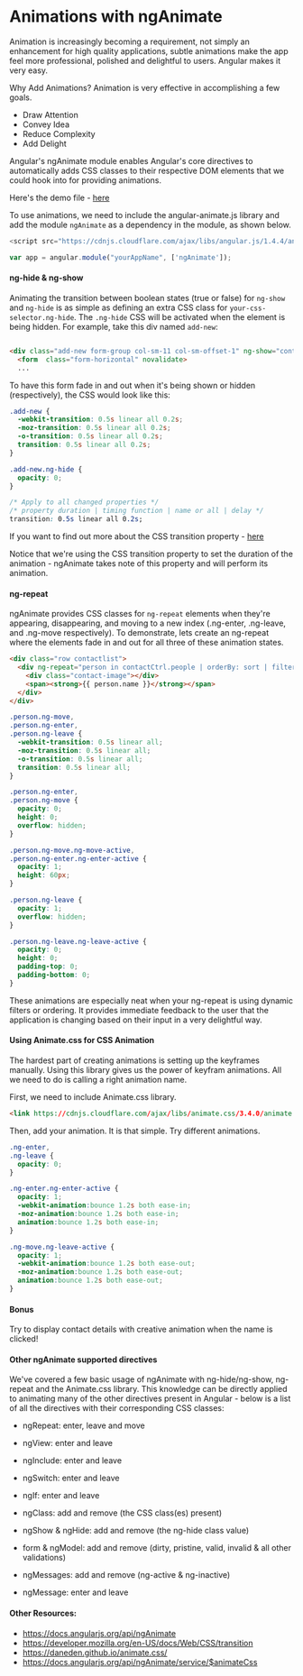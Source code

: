# Animations with ngAnimate

Animation is increasingly becoming a requirement, not simply an enhancement for high quality applications, subtle animations make the app feel more professional, polished and delightful to users. Angular makes it very easy.

Why Add Animations? Animation is very effective in accomplishing a few goals.
* Draw Attention
* Convey Idea
* Reduce Complexity
* Add Delight

Angular's ngAnimate module enables Angular's core directives to automatically adds CSS classes to their respective DOM elements that we could hook into for providing animations.

Here's the demo file - [here]()

To use animations, we need to include the angular-animate.js library and add the module `ngAnimate` as a dependency in the module, as shown below.

```js
<script src="https://cdnjs.cloudflare.com/ajax/libs/angular.js/1.4.4/angular-animate.js"></script>
```

```js
var app = angular.module("yourAppName", ['ngAnimate']);
```

#### ng-hide & ng-show

Animating the transition between boolean states (true or false) for `ng-show `and `ng-hide` is as simple as defining an extra CSS class for `your-css-selector.ng-hide`. The `.ng-hide` CSS will be activated when the element is being hidden. For example, take this div named `add-new`:

```html

<div class="add-new form-group col-sm-11 col-sm-offset-1" ng-show="contactCtrl.showForm" ng-submit="contactCtrl.addNew()">
  <form  class="form-horizontal" novalidate>
  ...
```
To have this form fade in and out when it's being shown or hidden (respectively), the CSS would look like this:

```css
.add-new {
  -webkit-transition: 0.5s linear all 0.2s;
  -moz-transition: 0.5s linear all 0.2s;
  -o-transition: 0.5s linear all 0.2s;
  transition: 0.5s linear all 0.2s;
}

.add-new.ng-hide {
  opacity: 0;
}
```

```css
/* Apply to all changed properties */
/* property duration | timing function | name or all | delay */
transition: 0.5s linear all 0.2s;
```
If you want to find out more about the CSS transition property - [here](https://developer.mozilla.org/en-US/docs/Web/CSS/transition)

Notice that we're using the CSS transition property to set the duration of the animation - ngAnimate takes note of this property and will perform its animation.

#### ng-repeat

ngAnimate provides CSS classes for `ng-repeat` elements when they're appearing, disappearing, and moving to a new index (.ng-enter, .ng-leave, and .ng-move respectively). To demonstrate, lets create an ng-repeat where the elements fade in and out for all three of these animation states.

```html
<div class="row contactlist">
  <div ng-repeat="person in contactCtrl.people | orderBy: sort | filter:search" class="col-sm-12 person">
    <div class="contact-image"></div>
    <span><strong>{{ person.name }}</strong></span>
  </div>
</div>
```

```css
.person.ng-move,
.person.ng-enter,
.person.ng-leave {
  -webkit-transition: 0.5s linear all;
  -moz-transition: 0.5s linear all;
  -o-transition: 0.5s linear all;
  transition: 0.5s linear all;
}

.person.ng-enter,
.person.ng-move {
  opacity: 0;
  height: 0;
  overflow: hidden;
}

.person.ng-move.ng-move-active,
.person.ng-enter.ng-enter-active {
  opacity: 1;
  height: 60px;
}

.person.ng-leave {
  opacity: 1;
  overflow: hidden;
}

.person.ng-leave.ng-leave-active {
  opacity: 0;
  height: 0;
  padding-top: 0;
  padding-bottom: 0;
}
```

These animations are especially neat when your ng-repeat is using dynamic filters or ordering. It provides immediate feedback to the user that the application is changing based on their input in a very delightful way.

#### Using Animate.css for CSS Animation

The hardest part of creating animations is setting up the keyframes manually. Using this library gives us the power of keyfram animations. All we need to do is calling a right animation name.

First, we need to include Animate.css library.

```html
<link https://cdnjs.cloudflare.com/ajax/libs/animate.css/3.4.0/animate.min.css >
```

Then, add your animation. It is that simple. Try different animations.

```css
.ng-enter,
.ng-leave {
  opacity: 0;
}

.ng-enter.ng-enter-active {
  opacity: 1;
  -webkit-animation:bounce 1.2s both ease-in;
  -moz-animation:bounce 1.2s both ease-in;
  animation:bounce 1.2s both ease-in;
}

.ng-move.ng-leave-active {
  opacity: 1;
  -webkit-animation:bounce 1.2s both ease-out;
  -moz-animation:bounce 1.2s both ease-out;
  animation:bounce 1.2s both ease-out;
}
```

#### Bonus
Try to display contact details with creative animation when the name is clicked!

#### Other ngAnimate supported directives

We've covered a few basic usage of ngAnimate with ng-hide/ng-show, ng-repeat and the Animate.css library. This knowledge can be directly applied to animating many of the other directives present in Angular - below is a list of all the directives with their corresponding CSS classes:

* ngRepeat: enter, leave and move

* ngView: enter and leave

* ngInclude: enter and leave

* ngSwitch: enter and leave

* ngIf: enter and leave

* ngClass: add and remove (the CSS class(es) present)

* ngShow & ngHide: add and remove (the ng-hide class value)

* form & ngModel: add and remove (dirty, pristine, valid, invalid & all other validations)

* ngMessages: add and remove (ng-active & ng-inactive)

* ngMessage: enter and leave

#### Other Resources:

* https://docs.angularjs.org/api/ngAnimate
* https://developer.mozilla.org/en-US/docs/Web/CSS/transition
* https://daneden.github.io/animate.css/
* https://docs.angularjs.org/api/ngAnimate/service/$animateCss
